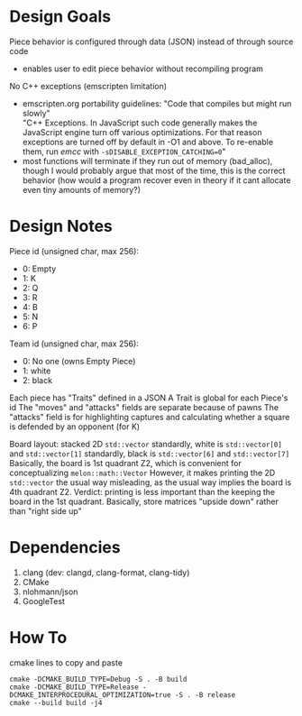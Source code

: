 # Design Goals
Piece behavior is configured through data (JSON) instead of through source code
 * enables user to edit piece behavior without recompiling program

No C++ exceptions (emscripten limitation)
 * emscripten.org portability guidelines: "Code that compiles but might run slowly"  
 "C++ Exceptions. In JavaScript such code generally makes the JavaScript engine turn off various optimizations.
 For that reason exceptions are turned off by default in -O1 and above.
 To re-enable them, run *emcc* with ```-sDISABLE_EXCEPTION_CATCHING=0```"
 * most functions will terminate if they run out of memory (bad_alloc), though I would probably argue that most of the time,
 this is the correct behavior (how would a program recover even in theory if it cant allocate even tiny amounts of memory?)

# Design Notes
Piece id (unsigned char, max 256):
 * 0: Empty
 * 1: K
 * 2: Q
 * 3: R
 * 4: B
 * 5: N
 * 6: P

Team id (unsigned char, max 256):
 * 0: No one (owns Empty Piece)
 * 1: white
 * 2: black

Each piece has "Traits" defined in a JSON
A Trait is global for each Piece's id
The "moves" and "attacks" fields are separate because of pawns
The "attacks" field is for highlighting captures and calculating whether a square is defended by an opponent (for K)

Board layout: stacked 2D ```std::vector```
standardly, white is ```std::vector[0]``` and ```std::vector[1]```
standardly, black is ```std::vector[6]``` and ```std::vector[7]```
Basically, the board is 1st quadrant Z2, which is convenient for conceptualizing ```melon::math::Vector```
However, it makes printing the 2D ```std::vector``` the usual way misleading, as the usual way implies the board is 4th quadrant Z2.
Verdict: printing is less important than the keeping the board in the 1st quadrant.
Basically, store matrices "upside down" rather than "right side up"

# Dependencies
1. clang (dev: clangd, clang-format, clang-tidy)
2. CMake
3. nlohmann/json
4. GoogleTest

# How To
cmake lines to copy and paste
```
cmake -DCMAKE_BUILD_TYPE=Debug -S . -B build
cmake -DCMAKE_BUILD_TYPE=Release -DCMAKE_INTERPROCEDURAL_OPTIMIZATION=true -S . -B release
cmake --build build -j4
```
